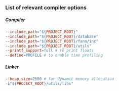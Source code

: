 ### List of relevant compiler options

##### Compiler
```makefile
--include_path="${PROJECT_ROOT}"
--include_path="${PROJECT_ROOT}/database"
--include_path="${PROJECT_ROOT}/fann/inc"
--include_path="${PROJECT_ROOT}/utils"
--printf_support=full # to print floats
--define=PROFILE # to enable time profiling
```

##### Linker
```makefile
--heap_size=2500 # for dynamic memory allocation
-i"${PROJECT_ROOT}/utils/libs"
```